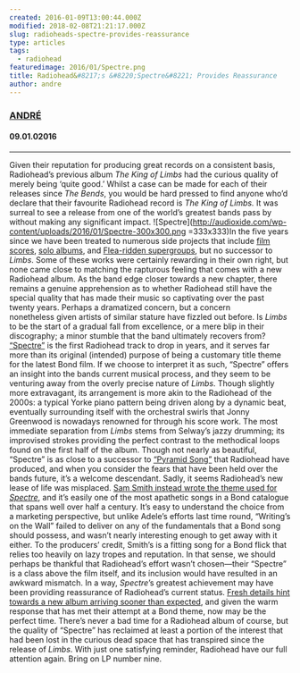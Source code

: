 ```yaml
---
created: 2016-01-09T13:00:44.000Z
modified: 2018-02-08T21:21:17.000Z
slug: radioheads-spectre-provides-reassurance
type: articles
tags:
  - radiohead
featuredimage: 2016/01/Spectre.png
title: Radiohead&#8217;s &#8220;Spectre&#8221; Provides Reassurance
author: andre
---
```

### [ANDRÉ](<https://twitter.com/AndreDack>)
#### 09\.01.02016
------
Given their reputation for producing great records on a consistent basis, Radiohead’s previous album *The King of Limbs* had the curious quality of merely being ‘quite good.’ Whilst a case can be made for each of their releases since *The Bends*, you would be hard pressed to find anyone who’d declare that their favourite Radiohead record is *The King of Limbs.* It was surreal to see a release from one of the world’s greatest bands pass by without making any significant impact.
![Spectre](<http://audioxide.com/wp-content/uploads/2016/01/Spectre-300x300.png> =333x333)In the five years since we have been treated to numerous side projects that include [film scores](<https://www.youtube.com/watch?v=JMPylWRqzPg>), [solo albums](<https://www.youtube.com/watch?v=2wkdgk0-Ag4>), and [Flea-ridden supergroups](<https://www.youtube.com/watch?v=DpVfF4U75B8>), but no successor to *Limbs*. Some of these works were certainly rewarding in their own right, but none came close to matching the rapturous feeling that comes with a new Radiohead album. As the band edge closer towards a new chapter, there remains a genuine apprehension as to whether Radiohead still have the special quality that has made their music so captivating over the past twenty years. Perhaps a dramatized concern, but a concern nonetheless given artists of similar stature have fizzled out before. Is *Limbs* to be the start of a gradual fall from excellence, or a mere blip in their discography; a minor stumble that the band ultimately recovers from?
[“Spectre”](<https://soundcloud.com/radiohead/spectre>) is the first Radiohead track to drop in years, and it serves far more than its original (intended) purpose of being a customary title theme for the latest Bond film. If we choose to interpret it as such, “Spectre” offers an insight into the bands current musical process, and they seem to be venturing away from the overly precise nature of *Limbs*. Though slightly more extravagant, its arrangement is more akin to the Radiohead of the 2000s: a typical Yorke piano pattern being driven along by a dynamic beat, eventually surrounding itself with the orchestral swirls that Jonny Greenwood is nowadays renowned for through his score work. The most immediate separation from *Limbs* stems from Selway’s jazzy drumming; its improvised strokes providing the perfect contrast to the methodical loops found on the first half of the album. Though not nearly as beautiful, “Spectre” is as close to a successor to [“Pyramid Song”](<https://www.youtube.com/watch?v=s2VzLn6DMCE>) that Radiohead have produced, and when you consider the fears that have been held over the bands future, it’s a welcome descendant.
Sadly, it seems Radiohead’s new lease of life was misplaced. [Sam Smith instead wrote the theme used for *Spectre*](<https://www.youtube.com/watch?v=8jzDnsjYv9A>), and it’s easily one of the most apathetic songs in a Bond catalogue that spans well over half a century. It’s easy to understand the choice from a marketing perspective, but unlike Adele’s efforts last time round, “Writing’s on the Wall” failed to deliver on any of the fundamentals that a Bond song should possess, and wasn’t nearly interesting enough to get away with it either. To the producers’ credit, Smith’s is a fitting song for a Bond flick that relies too heavily on lazy tropes and reputation. In that sense, we should perhaps be thankful that Radiohead’s effort wasn’t chosen—their “Spectre” is a class above the film itself, and its inclusion would have resulted in an awkward mismatch.
In a way, *Spectre*’s greatest achievement may have been providing reassurance of Radiohead’s current status. [Fresh details hint towards a new album arriving sooner than expected](<http://pitchfork.com/news/62787-radiohead-form-new-company-raising-speculation-new-album-is-imminent/>), and given the warm response that has met their attempt at a Bond theme, now may be the perfect time. There’s never a bad time for a Radiohead album of course, but the quality of “Spectre” has reclaimed at least a portion of the interest that had been lost in the curious dead space that has transpired since the release of *Limbs*. With just one satisfying reminder, Radiohead have our full attention again. Bring on LP number nine.